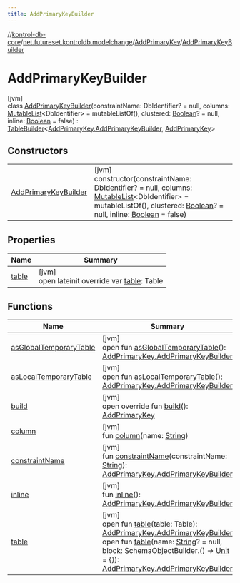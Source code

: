 ```yaml
---
title: AddPrimaryKeyBuilder
---
```

//[kontrol-db-core](../../../../index.html)/[net.futureset.kontroldb.modelchange](../../index.html)/[AddPrimaryKey](../index.html)/[AddPrimaryKeyBuilder](index.html)



# AddPrimaryKeyBuilder



[jvm]\
class [AddPrimaryKeyBuilder](index.html)(constraintName: DbIdentifier? = null, columns: [MutableList](https://kotlinlang.org/api/latest/jvm/stdlib/kotlin.collections/-mutable-list/index.html)&lt;DbIdentifier&gt; = mutableListOf(), clustered: [Boolean](https://kotlinlang.org/api/latest/jvm/stdlib/kotlin/-boolean/index.html)? = null, inline: [Boolean](https://kotlinlang.org/api/latest/jvm/stdlib/kotlin/-boolean/index.html) = false) : [TableBuilder](../../-table-builder/index.html)&lt;[AddPrimaryKey.AddPrimaryKeyBuilder](index.html), [AddPrimaryKey](../index.html)&gt;



## Constructors


| | |
|---|---|
| [AddPrimaryKeyBuilder](-add-primary-key-builder.html) | [jvm]<br>constructor(constraintName: DbIdentifier? = null, columns: [MutableList](https://kotlinlang.org/api/latest/jvm/stdlib/kotlin.collections/-mutable-list/index.html)&lt;DbIdentifier&gt; = mutableListOf(), clustered: [Boolean](https://kotlinlang.org/api/latest/jvm/stdlib/kotlin/-boolean/index.html)? = null, inline: [Boolean](https://kotlinlang.org/api/latest/jvm/stdlib/kotlin/-boolean/index.html) = false) |


## Properties


| Name | Summary |
|---|---|
| [table](table.html) | [jvm]<br>open lateinit override var [table](table.html): Table |


## Functions


| Name | Summary |
|---|---|
| [asGlobalTemporaryTable](../../-table-builder/as-global-temporary-table.html) | [jvm]<br>open fun [asGlobalTemporaryTable](../../-table-builder/as-global-temporary-table.html)(): [AddPrimaryKey.AddPrimaryKeyBuilder](index.html) |
| [asLocalTemporaryTable](../../-table-builder/as-local-temporary-table.html) | [jvm]<br>open fun [asLocalTemporaryTable](../../-table-builder/as-local-temporary-table.html)(): [AddPrimaryKey.AddPrimaryKeyBuilder](index.html) |
| [build](build.html) | [jvm]<br>open override fun [build](build.html)(): [AddPrimaryKey](../index.html) |
| [column](column.html) | [jvm]<br>fun [column](column.html)(name: [String](https://kotlinlang.org/api/latest/jvm/stdlib/kotlin/-string/index.html)) |
| [constraintName](constraint-name.html) | [jvm]<br>fun [constraintName](constraint-name.html)(constraintName: [String](https://kotlinlang.org/api/latest/jvm/stdlib/kotlin/-string/index.html)): [AddPrimaryKey.AddPrimaryKeyBuilder](index.html) |
| [inline](inline.html) | [jvm]<br>fun [inline](inline.html)(): [AddPrimaryKey.AddPrimaryKeyBuilder](index.html) |
| [table](../../-table-builder/table.html) | [jvm]<br>open fun [table](../../-table-builder/table.html)(table: Table): [AddPrimaryKey.AddPrimaryKeyBuilder](index.html)<br>open fun [table](../../-table-builder/table.html)(name: [String](https://kotlinlang.org/api/latest/jvm/stdlib/kotlin/-string/index.html)? = null, block: SchemaObjectBuilder.() -&gt; [Unit](https://kotlinlang.org/api/latest/jvm/stdlib/kotlin/-unit/index.html) = {}): [AddPrimaryKey.AddPrimaryKeyBuilder](index.html) |

